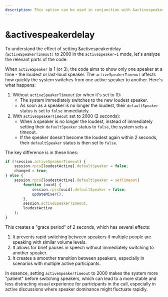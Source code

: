 ```yaml
---
description: This option can be used in conjunction with &activespeaker
---
```


# \&activespeakerdelay

To understand the effect of setting  \&activespeakerdelay (`activeSpeakerTimeout)` to 2000 in the `activeSpeaker=1` mode, let's analyze the relevant parts of the code:

When `activeSpeaker` is 1 (or 3), the code aims to show only one speaker at a time - the loudest or last-loud speaker. The `activeSpeakerTimeout` affects how quickly the system switches from one active speaker to another. Here's what happens:

1. Without `activeSpeakerTimeout` (or when it's set to 0):
   * The system immediately switches to the new loudest speaker.
   * As soon as a speaker is no longer the loudest, their `defaultSpeaker` status is set to `false` immediately.
2. With `activeSpeakerTimeout` set to 2000 (2 seconds):
   * When a speaker is no longer the loudest, instead of immediately setting their `defaultSpeaker` status to `false`, the system sets a timeout.
   * If the speaker doesn't become the loudest again within 2 seconds, their `defaultSpeaker` status is then set to `false`.

The key difference is in these lines:

```javascript
if (!session.activeSpeakerTimeout) {
    session.rpcs[loudestActive].defaultSpeaker = false;
    changed = true;
} else {
    session.rpcs[loudestActive].defaultSpeaker = setTimeout(
        function (uuid) {
            session.rpcs[uuid].defaultSpeaker = false;
            updateMixer();
        },
        session.activeSpeakerTimeout,
        loudestActive
    );
}
```

This creates a "grace period" of 2 seconds, which has several effects:

1. It prevents rapid switching between speakers if multiple people are speaking with similar volume levels.
2. It allows for brief pauses in speech without immediately switching to another speaker.
3. It creates a smoother transition between speakers, especially in scenarios with multiple active participants.

In essence, setting `activeSpeakerTimeout` to 2000 makes the system more "patient" before switching speakers, which can lead to a more stable and less distracting visual experience for participants in the call, especially in active discussions where speaker dominance might fluctuate rapidly.
